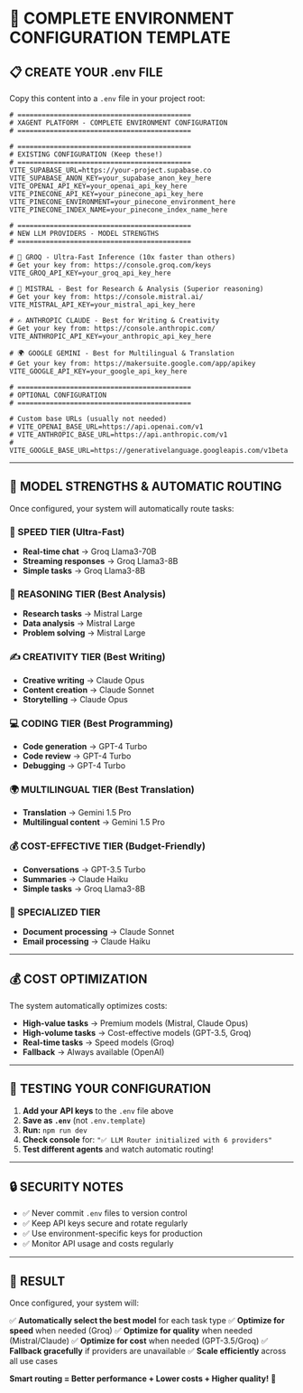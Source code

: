 # 🔧 **COMPLETE ENVIRONMENT CONFIGURATION TEMPLATE**

## 📋 **CREATE YOUR .env FILE**

Copy this content into a `.env` file in your project root:

```env
# ===========================================
# XAGENT PLATFORM - COMPLETE ENVIRONMENT CONFIGURATION
# ===========================================

# ===========================================
# EXISTING CONFIGURATION (Keep these!)
# ===========================================
VITE_SUPABASE_URL=https://your-project.supabase.co
VITE_SUPABASE_ANON_KEY=your_supabase_anon_key_here
VITE_OPENAI_API_KEY=your_openai_api_key_here
VITE_PINECONE_API_KEY=your_pinecone_api_key_here
VITE_PINECONE_ENVIRONMENT=your_pinecone_environment_here
VITE_PINECONE_INDEX_NAME=your_pinecone_index_name_here

# ===========================================
# NEW LLM PROVIDERS - MODEL STRENGTHS
# ===========================================

# 🚀 GROQ - Ultra-Fast Inference (10x faster than others)
# Get your key from: https://console.groq.com/keys
VITE_GROQ_API_KEY=your_groq_api_key_here

# 🧠 MISTRAL - Best for Research & Analysis (Superior reasoning)
# Get your key from: https://console.mistral.ai/
VITE_MISTRAL_API_KEY=your_mistral_api_key_here

# ✍️ ANTHROPIC CLAUDE - Best for Writing & Creativity
# Get your key from: https://console.anthropic.com/
VITE_ANTHROPIC_API_KEY=your_anthropic_api_key_here

# 🌍 GOOGLE GEMINI - Best for Multilingual & Translation
# Get your key from: https://makersuite.google.com/app/apikey
VITE_GOOGLE_API_KEY=your_google_api_key_here

# ===========================================
# OPTIONAL CONFIGURATION
# ===========================================

# Custom base URLs (usually not needed)
# VITE_OPENAI_BASE_URL=https://api.openai.com/v1
# VITE_ANTHROPIC_BASE_URL=https://api.anthropic.com/v1
# VITE_GOOGLE_BASE_URL=https://generativelanguage.googleapis.com/v1beta
```

---

## 🎯 **MODEL STRENGTHS & AUTOMATIC ROUTING**

Once configured, your system will automatically route tasks:

### **🚀 SPEED TIER (Ultra-Fast)**
- **Real-time chat** → Groq Llama3-70B
- **Streaming responses** → Groq Llama3-8B  
- **Simple tasks** → Groq Llama3-8B

### **🧠 REASONING TIER (Best Analysis)**
- **Research tasks** → Mistral Large
- **Data analysis** → Mistral Large
- **Problem solving** → Mistral Large

### **✍️ CREATIVITY TIER (Best Writing)**
- **Creative writing** → Claude Opus
- **Content creation** → Claude Sonnet
- **Storytelling** → Claude Opus

### **💻 CODING TIER (Best Programming)**
- **Code generation** → GPT-4 Turbo
- **Code review** → GPT-4 Turbo
- **Debugging** → GPT-4 Turbo

### **🌍 MULTILINGUAL TIER (Best Translation)**
- **Translation** → Gemini 1.5 Pro
- **Multilingual content** → Gemini 1.5 Pro

### **💰 COST-EFFECTIVE TIER (Budget-Friendly)**
- **Conversations** → GPT-3.5 Turbo
- **Summaries** → Claude Haiku
- **Simple tasks** → Groq Llama3-8B

### **🎯 SPECIALIZED TIER**
- **Document processing** → Claude Sonnet
- **Email processing** → Claude Haiku

---

## 💰 **COST OPTIMIZATION**

The system automatically optimizes costs:

- **High-value tasks** → Premium models (Mistral, Claude Opus)
- **High-volume tasks** → Cost-effective models (GPT-3.5, Groq)
- **Real-time tasks** → Speed models (Groq)
- **Fallback** → Always available (OpenAI)

---

## 🧪 **TESTING YOUR CONFIGURATION**

1. **Add your API keys** to the `.env` file above
2. **Save as `.env`** (not `.env.template`)
3. **Run:** `npm run dev`
4. **Check console** for: `"✅ LLM Router initialized with 6 providers"`
5. **Test different agents** and watch automatic routing!

---

## 🔒 **SECURITY NOTES**

- ✅ Never commit `.env` files to version control
- ✅ Keep API keys secure and rotate regularly
- ✅ Use environment-specific keys for production
- ✅ Monitor API usage and costs regularly

---

## 🎊 **RESULT**

Once configured, your system will:

✅ **Automatically select the best model** for each task type
✅ **Optimize for speed** when needed (Groq)
✅ **Optimize for quality** when needed (Mistral/Claude)
✅ **Optimize for cost** when needed (GPT-3.5/Groq)
✅ **Fallback gracefully** if providers are unavailable
✅ **Scale efficiently** across all use cases

**Smart routing = Better performance + Lower costs + Higher quality!** 🚀

